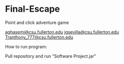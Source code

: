 # Final-Escape
Point and click adventure game

aghasemi@csu.fullerton.edu
jgsevilla@csu.fullerton.edu
Tranthony_777@csu.fullerton.edu

How to run program:

Pull repository and run "Software Project.jar"
